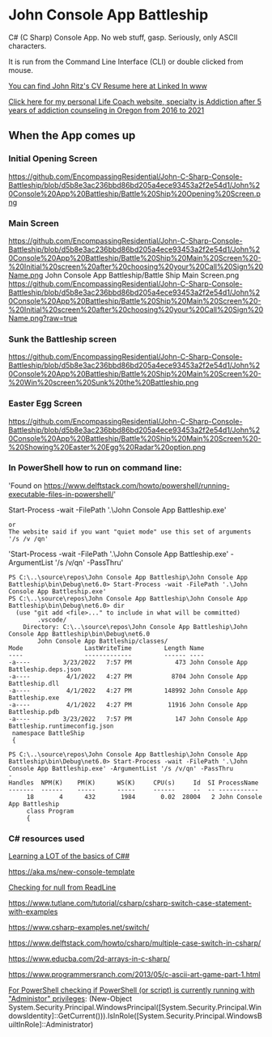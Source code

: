 ﻿# John Console App Battleship

C# (C Sharp) Console App.  No web stuff, gasp.  Seriously, only ASCII characters.

It is run from the Command Line Interface (CLI) or double clicked from mouse.

[You can find John Ritz's CV Resume here at Linked In www](https://www.linkedin.com/in/johntritz/)

[Click here for my personal Life Coach website, specialty is Addiction after 5 years of addiction counseling in Oregon from 2016 to 2021](https://www.soberjourneycopilot.com/)

## When the App comes up

### Initial Opening Screen

https://github.com/EncompassingResidential/John-C-Sharp-Console-Battleship/blob/d5b8e3ac236bbd86bd205a4ece93453a2f2e54d1/John%20Console%20App%20Battleship/Battle%20Ship%20Opening%20Screen.png

### Main Screen

https://github.com/EncompassingResidential/John-C-Sharp-Console-Battleship/blob/d5b8e3ac236bbd86bd205a4ece93453a2f2e54d1/John%20Console%20App%20Battleship/Battle%20Ship%20Main%20Screen%20-%20Initial%20screen%20after%20choosing%20your%20Call%20Sign%20Name.png
John Console App Battleship/Battle Ship Main Screen.png
https://github.com/EncompassingResidential/John-C-Sharp-Console-Battleship/blob/d5b8e3ac236bbd86bd205a4ece93453a2f2e54d1/John%20Console%20App%20Battleship/Battle%20Ship%20Main%20Screen%20-%20Initial%20screen%20after%20choosing%20your%20Call%20Sign%20Name.png?raw=true

### Sunk the Battleship screen

https://github.com/EncompassingResidential/John-C-Sharp-Console-Battleship/blob/d5b8e3ac236bbd86bd205a4ece93453a2f2e54d1/John%20Console%20App%20Battleship/Battle%20Ship%20Main%20Screen%20-%20Win%20screen%20Sunk%20the%20Battleship.png

### Easter Egg Screen

https://github.com/EncompassingResidential/John-C-Sharp-Console-Battleship/blob/d5b8e3ac236bbd86bd205a4ece93453a2f2e54d1/John%20Console%20App%20Battleship/Battle%20Ship%20Main%20Screen%20-%20Showing%20Easter%20Egg%20Radar%20option.png

### In PowerShell how to run on command line:

'Found on https://www.delftstack.com/howto/powershell/running-executable-files-in-powershell/'

Start-Process -wait -FilePath '.\John Console App Battleship.exe'
~~~
or
The website said if you want "quiet mode" use this set of arguments '/s /v /qn'
~~~
'Start-Process -wait -FilePath '.\John Console App Battleship.exe' -ArgumentList '/s /v/qn' -PassThru'


~~~
PS C:\..\source\repos\John Console App Battleship\John Console App Battleship\bin\Debug\net6.0> Start-Process -wait -FilePath '.\John Console App Battleship.exe'
PS C:\..\source\repos\John Console App Battleship\John Console App Battleship\bin\Debug\net6.0> dir
  (use "git add <file>..." to include in what will be committed)
        .vscode/
    Directory: C:\..\source\repos\John Console App Battleship\John Console App Battleship\bin\Debug\net6.0
        John Console App Battleship/classes/
Mode                 LastWriteTime         Length Name
----                 -------------         ------ ----
-a----         3/23/2022   7:57 PM            473 John Console App Battleship.deps.json
-a----          4/1/2022   4:27 PM           8704 John Console App Battleship.dll
-a----          4/1/2022   4:27 PM         148992 John Console App Battleship.exe
-a----          4/1/2022   4:27 PM          11916 John Console App Battleship.pdb
-a----         3/23/2022   7:57 PM            147 John Console App Battleship.runtimeconfig.json
 ﻿namespace BattleShip
 {

PS C:\..\source\repos\John Console App Battleship\John Console App Battleship\bin\Debug\net6.0> Start-Process -wait -FilePath '.\John Console App Battleship.exe' -ArgumentList '/s /v/qn' -PassThru
-
Handles  NPM(K)    PM(K)      WS(K)     CPU(s)     Id  SI ProcessName
-------  ------    -----      -----     ------     --  -- -----------
     18       4      432       1984       0.02  28004   2 John Console App Battleship
     class Program
     {
~~~

### C# resources used

[Learning a LOT of the basics of C##](https://www.codecademy.com/courses/learn-c-sharp/lessons/csharp-inheritance/exercises/intro-inheritance)

https://aka.ms/new-console-template

[Checking for null from ReadLine](https://stackoverflow.com/questions/70291276/converting-null-literal-for-console-readline-for-string-input)

https://www.tutlane.com/tutorial/csharp/csharp-switch-case-statement-with-examples

https://www.csharp-examples.net/switch/

https://www.delftstack.com/howto/csharp/multiple-case-switch-in-csharp/

https://www.educba.com/2d-arrays-in-c-sharp/

https://www.programmersranch.com/2013/05/c-ascii-art-game-part-1.html

[For PowerShell checking if PowerShell (or script) is currently running with "Administor" privileges](https://serverfault.com/questions/95431/in-a-powershell-script-how-can-i-check-if-im-running-with-administrator-privil):
(New-Object System.Security.Principal.WindowsPrincipal([System.Security.Principal.WindowsIdentity]::GetCurrent())).IsInRole([System.Security.Principal.WindowsBuiltInRole]::Administrator)

